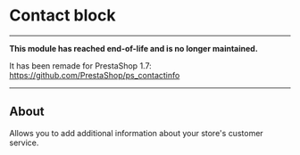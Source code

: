 # Contact block

---

**This module has reached end-of-life and is no longer maintained.**

It has been remade for PrestaShop 1.7: https://github.com/PrestaShop/ps_contactinfo

---

## About

Allows you to add additional information about your store's customer service.
